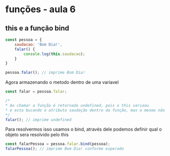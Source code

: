 # funções - aula 6
## this e a função bind

```javascript
const pessoa = {
    saudacao: 'Bom Dia!',
    falar() {
        console.log(this.saudacao);
    }
}

pessoa.falar(); // imprime Bom Dia!
```

Agora armazenando o metodo dentro de uma variavel

```javascript
const falar = pessoa.falar;

/*
* Ao chamar a função é retornado undefined, pois o this variaou
* e esta bucando o atributo saudação dentro da função, mas a mesma não tem
*/
falar(); // imprime undefined
```

Para resolvermos isso usamos o bind, através dele podemos definir qual o objeto sera resolvido pelo this

```javascript
const falarPessoa = pessoa.falar.bind(pessoa);
falarPessoa(); // imprime Bom Dia! conforme esperado
```